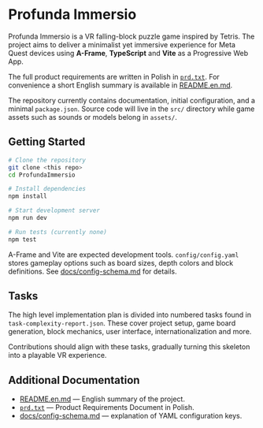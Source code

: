 # Profunda Immersio

Profunda Immersio is a VR falling-block puzzle game inspired by Tetris. The project aims to deliver a minimalist yet immersive experience for Meta Quest devices using **A-Frame**, **TypeScript** and **Vite** as a Progressive Web App.

The full product requirements are written in Polish in [`prd.txt`](prd.txt). For convenience a short English summary is available in [README.en.md](README.en.md).

The repository currently contains documentation, initial configuration, and a minimal `package.json`. Source code will live in the `src/` directory while game assets such as sounds or models belong in `assets/`.

## Getting Started

```bash
# Clone the repository
git clone <this repo>
cd ProfundaImmersio

# Install dependencies
npm install

# Start development server
npm run dev

# Run tests (currently none)
npm test
```

A-Frame and Vite are expected development tools. `config/config.yaml` stores gameplay options such as board sizes, depth colors and block definitions. See [docs/config-schema.md](docs/config-schema.md) for details.

## Tasks
The high level implementation plan is divided into numbered tasks found in `task-complexity-report.json`. These cover project setup, game board generation, block mechanics, user interface, internationalization and more.

Contributions should align with these tasks, gradually turning this skeleton into a playable VR experience.

## Additional Documentation
- [README.en.md](README.en.md) — English summary of the project.
- [`prd.txt`](prd.txt) — Product Requirements Document in Polish.
- [docs/config-schema.md](docs/config-schema.md) — explanation of YAML configuration keys.
